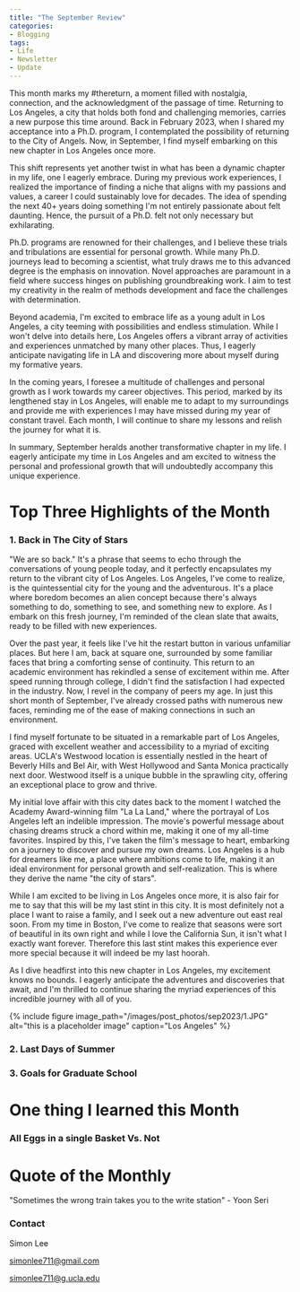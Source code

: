 ```yaml
---
title: "The September Review"
categories:
- Blogging
tags:
- Life
- Newsletter
- Update
---
```


This month marks my #thereturn, a moment filled with nostalgia, connection, and the acknowledgment of the passage of time. Returning to Los Angeles, a city that holds both fond and challenging memories, carries a new purpose this time around. Back in February 2023, when I shared my acceptance into a Ph.D. program, I contemplated the possibility of returning to the City of Angels. Now, in September, I find myself embarking on this new chapter in Los Angeles once more.

This shift represents yet another twist in what has been a dynamic chapter in my life, one I eagerly embrace. During my previous work experiences, I realized the importance of finding a niche that aligns with my passions and values, a career I could sustainably love for decades. The idea of spending the next 40+ years doing something I'm not entirely passionate about felt daunting. Hence, the pursuit of a Ph.D. felt not only necessary but exhilarating.

Ph.D. programs are renowned for their challenges, and I believe these trials and tribulations are essential for personal growth. While many Ph.D. journeys lead to becoming a scientist, what truly draws me to this advanced degree is the emphasis on innovation. Novel approaches are paramount in a field where success hinges on publishing groundbreaking work. I aim to test my creativity in the realm of methods development and face the challenges with determination.

Beyond academia, I'm excited to embrace life as a young adult in Los Angeles, a city teeming with possibilities and endless stimulation. While I won't delve into details here, Los Angeles offers a vibrant array of activities and experiences unmatched by many other places. Thus, I eagerly anticipate navigating life in LA and discovering more about myself during my formative years.

In the coming years, I foresee a multitude of challenges and personal growth as I work towards my career objectives. This period, marked by its lengthened stay in Los Angeles, will enable me to adapt to my surroundings and provide me with experiences I may have missed during my year of constant travel. Each month, I will continue to share my lessons and relish the journey for what it is.

In summary, September heralds another transformative chapter in my life. I eagerly anticipate my time in Los Angeles and am excited to witness the personal and professional growth that will undoubtedly accompany this unique experience.

# Top Three Highlights of the Month

### 1. Back in The City of Stars

"We are so back." It's a phrase that seems to echo through the conversations of young people today, and it perfectly encapsulates my return to the vibrant city of Los Angeles. Los Angeles, I've come to realize, is the quintessential city for the young and the adventurous. It's a place where boredom becomes an alien concept because there's always something to do, something to see, and something new to explore. As I embark on this fresh journey, I'm reminded of the clean slate that awaits, ready to be filled with new experiences.

Over the past year, it feels like I've hit the restart button in various unfamiliar places. But here I am, back at square one, surrounded by some familiar faces that bring a comforting sense of continuity. This return to an academic environment has rekindled a sense of excitement within me. After speed running through college, I didn't find the satisfaction I had expected in the industry. Now, I revel in the company of peers my age. In just this short month of September, I've already crossed paths with numerous new faces, reminding me of the ease of making connections in such an environment.

I find myself fortunate to be situated in a remarkable part of Los Angeles, graced with excellent weather and accessibility to a myriad of exciting areas. UCLA's Westwood location is essentially nestled in the heart of Beverly Hills and Bel Air, with West Hollywood and Santa Monica practically next door. Westwood itself is a unique bubble in the sprawling city, offering an exceptional place to grow and thrive.

My initial love affair with this city dates back to the moment I watched the Academy Award-winning film "La La Land," where the portrayal of Los Angeles left an indelible impression. The movie's powerful message about chasing dreams struck a chord within me, making it one of my all-time favorites. Inspired by this, I've taken the film's message to heart, embarking on a journey to discover and pursue my own dreams. Los Angeles is a hub for dreamers like me, a place where ambitions come to life, making it an ideal environment for personal growth and self-realization. This is where they derive the name "the city of stars".

While I am excited to be living in Los Angeles once more, it is also fair for me to say that this will be my last stint in this city. It is most definitely not a place I want to raise a family, and I seek out a new adventure out east real soon. From my time in Boston, I've come to realize that seasons were sort of beautiful in its own right and while I love the California Sun, it isn't what I exactly want forever. Therefore this last stint makes this experience ever more special because it will indeed be my last hoorah.

As I dive headfirst into this new chapter in Los Angeles, my excitement knows no bounds. I eagerly anticipate the adventures and discoveries that await, and I'm thrilled to continue sharing the myriad experiences of this incredible journey with all of you.

{% include figure image_path="/images/post_photos/sep2023/1.JPG" alt="this is a placeholder image" caption="Los Angeles" %}

### 2. Last Days of Summer

### 3. Goals for Graduate School

# One thing I learned this Month

### All Eggs in a single Basket Vs. Not

# Quote of the Monthly 

"Sometimes the wrong train takes you to the write station" - Yoon Seri

### Contact

Simon Lee

simonlee711@gmail.com

simonlee711@g.ucla.edu